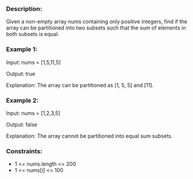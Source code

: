 ### Description:

Given a non-empty array nums containing only positive integers, find if the array can be partitioned into two subsets such that the sum of elements in both subsets is equal.
 


### Example 1:

Input: nums = [1,5,11,5]

Output: true

Explanation: The array can be partitioned as [1, 5, 5] and [11].

### Example 2:

Input: nums = [1,2,3,5]

Output: false

Explanation: The array cannot be partitioned into equal sum subsets.
 


### Constraints:
- 1 <= nums.length <= 200
- 1 <= nums[i] <= 100